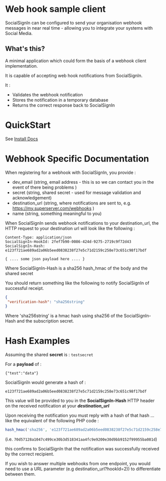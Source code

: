 # Web hook sample client

SocialSignIn can be configured to send your organisation webhook messages in near real time - allowing you to integrate your systems with Social Media.

## What's this?

A minimal application which could form the basis of a webhook client implementation. 

It is capable of accepting web hook notifications from SocialSignIn.

It :

 * Validates the webhook notification 
 * Stores the notification in a temporary database
 * Returns the correct response back to SocialSignIn
 

# QuickStart 

See [Install Docs](install.md)

# Webhook Specific Documentation 

When registering for a webhook with SocialSignIn, you provide :

  * dev\_email (string, email address - this is so we can contact you in the event of there being problems )
  * secret (string, shared secret - used for message validation and acknowledgement)
  * destination\_url (string, where notifications are sent to, e.g. https://my.superserver.com/webhooks )
  * name (string, something meaningful to you)
 
 When SocialSignIn sends webhook notifications to your destination\_url, the HTTP request to your destination url will look like the following :
 
 ```
Content-Type: application/json
SocialSignIn-HookId: 2fef7b90-0086-424d-9275-2719c9f72d43
SocialSignIn-Hash: e123f721ae689ad2a06b5eed0838238f27e5c71d2159c258e73c651c98f17bdf
  
{ .... some json payload here .... }
```
Where SocialSignIn-Hash is a sha256 hash\_hmac of the body and the shared secret

You should return something like the following to notify SocialSignIn of successful receipt.

```json
{
 "verification-hash": "sha256string"
}
```

Where 'sha256string' is a hmac hash using sha256 of the SocialSignIn-Hash and the subscription secret.


# Hash Examples

Assuming the shared **secret** is : ```testsecret```
 
For a **payload** of :

```{"test":"data"}```

SocialSignIn would generate a hash of :

```e123f721ae689ad2a06b5eed0838238f27e5c71d2159c258e73c651c98f17bdf```


This value will be provided to you in the **SocialSignIn-Hash** HTTP header on the received notification at your ***destination_url***

Upon receiving the notification you must reply with a hash of that hash ... like the equivalent of the following PHP code :

```php 
hash_hmac('sha256', 'e123f721ae689ad2a06b5eed0838238f27e5c71d2159c258e73c651c98f17bdf', 'testsecret' );
```

(i.e. ```70d57128a1047c499ce30b3d518341aa4fc9e9200e30d9bb9152f99955ba081d```)


this confirms to SocialSignIn that the notification was successfully received by the correct recipient.

If you wish to answer multiple webhooks from one endpoint, you would need to use a URL parameter (e.g destination_url?hookId=2)) to differentiate between them.
